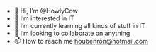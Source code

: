 - 👋 Hi, I’m @HowlyCow
- 👀 I’m interested in IT
- 🌱 I’m currently learning all kinds of stuff in IT
- 💞️ I’m looking to collaborate on anything
- 📫 How to reach me houbenron@hotmail.com

<!---
HowlyCow/HowlyCow is a ✨ special ✨ repository because its `README.md` (this file) appears on your GitHub profile.
You can click the Preview link to take a look at your changes.
--->
